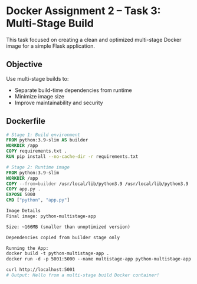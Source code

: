 # Docker Assignment 2 – Task 3: Multi-Stage Build

This task focused on creating a clean and optimized multi-stage Docker image for a simple Flask application.

## Objective

Use multi-stage builds to:
- Separate build-time dependencies from runtime
- Minimize image size
- Improve maintainability and security

## Dockerfile

```Dockerfile
# Stage 1: Build environment
FROM python:3.9-slim AS builder
WORKDIR /app
COPY requirements.txt .
RUN pip install --no-cache-dir -r requirements.txt

# Stage 2: Runtime image
FROM python:3.9-slim
WORKDIR /app
COPY --from=builder /usr/local/lib/python3.9 /usr/local/lib/python3.9
COPY app.py .
EXPOSE 5000
CMD ["python", "app.py"]

Image Details
Final image: python-multistage-app

Size: ~166MB (smaller than unoptimized version)

Dependencies copied from builder stage only

Running the App:
docker build -t python-multistage-app .
docker run -d -p 5001:5000 --name multistage-app python-multistage-app

curl http://localhost:5001
# Output: Hello from a multi-stage build Docker container!


